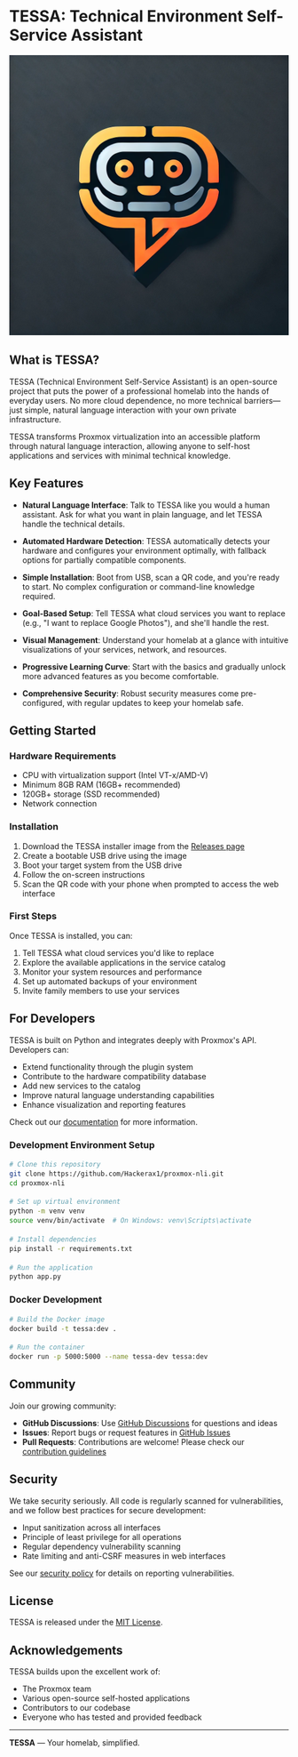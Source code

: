 # TESSA: Technical Environment Self-Service Assistant

![TESSA Logo](static/TessaLogo.webp)

## What is TESSA?

TESSA (Technical Environment Self-Service Assistant) is an open-source project that puts the power of a professional homelab into the hands of everyday users. No more cloud dependence, no more technical barriers—just simple, natural language interaction with your own private infrastructure.

TESSA transforms Proxmox virtualization into an accessible platform through natural language interaction, allowing anyone to self-host applications and services with minimal technical knowledge.

## Key Features

- **Natural Language Interface**: Talk to TESSA like you would a human assistant. Ask for what you want in plain language, and let TESSA handle the technical details.

- **Automated Hardware Detection**: TESSA automatically detects your hardware and configures your environment optimally, with fallback options for partially compatible components.

- **Simple Installation**: Boot from USB, scan a QR code, and you're ready to start. No complex configuration or command-line knowledge required.

- **Goal-Based Setup**: Tell TESSA what cloud services you want to replace (e.g., "I want to replace Google Photos"), and she'll handle the rest.

- **Visual Management**: Understand your homelab at a glance with intuitive visualizations of your services, network, and resources.

- **Progressive Learning Curve**: Start with the basics and gradually unlock more advanced features as you become comfortable.

- **Comprehensive Security**: Robust security measures come pre-configured, with regular updates to keep your homelab safe.

## Getting Started

### Hardware Requirements

- CPU with virtualization support (Intel VT-x/AMD-V)
- Minimum 8GB RAM (16GB+ recommended)
- 120GB+ storage (SSD recommended)
- Network connection

### Installation

1. Download the TESSA installer image from the [Releases page](https://github.com/Hackerax1/proxmox-nli/releases)
2. Create a bootable USB drive using the image
3. Boot your target system from the USB drive
4. Follow the on-screen instructions
5. Scan the QR code with your phone when prompted to access the web interface

### First Steps

Once TESSA is installed, you can:

1. Tell TESSA what cloud services you'd like to replace
2. Explore the available applications in the service catalog
3. Monitor your system resources and performance
4. Set up automated backups of your environment
5. Invite family members to use your services

## For Developers

TESSA is built on Python and integrates deeply with Proxmox's API. Developers can:

- Extend functionality through the plugin system
- Contribute to the hardware compatibility database
- Add new services to the catalog
- Improve natural language understanding capabilities
- Enhance visualization and reporting features

Check out our [documentation](./docs) for more information.

### Development Environment Setup

```bash
# Clone this repository
git clone https://github.com/Hackerax1/proxmox-nli.git
cd proxmox-nli

# Set up virtual environment
python -m venv venv
source venv/bin/activate  # On Windows: venv\Scripts\activate

# Install dependencies
pip install -r requirements.txt

# Run the application
python app.py
```

### Docker Development

```bash
# Build the Docker image
docker build -t tessa:dev .

# Run the container
docker run -p 5000:5000 --name tessa-dev tessa:dev
```

## Community

Join our growing community:

- **GitHub Discussions**: Use [GitHub Discussions](https://github.com/Hackerax1/proxmox-nli/discussions) for questions and ideas
- **Issues**: Report bugs or request features in [GitHub Issues](https://github.com/Hackerax1/proxmox-nli/issues)
- **Pull Requests**: Contributions are welcome! Please check our [contribution guidelines](./docs/CONTRIBUTING.md)

## Security

We take security seriously. All code is regularly scanned for vulnerabilities, and we follow best practices for secure development:

- Input sanitization across all interfaces
- Principle of least privilege for all operations
- Regular dependency vulnerability scanning
- Rate limiting and anti-CSRF measures in web interfaces

See our [security policy](./docs/SECURITY.md) for details on reporting vulnerabilities.

## License

TESSA is released under the [MIT License](LICENSE).

## Acknowledgements

TESSA builds upon the excellent work of:
- The Proxmox team
- Various open-source self-hosted applications
- Contributors to our codebase
- Everyone who has tested and provided feedback

---

**TESSA** — Your homelab, simplified.